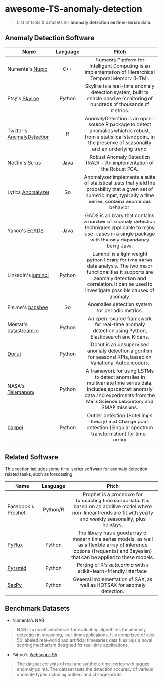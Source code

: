 # awesome-TS-anomaly-detection
> List of tools & datasets for **anomaly detection on _time-series_ data**.

## Anomaly Detection Software


| Name          | Language       | Pitch     
| ------------- |:-------------: | :-------------:     
| Numenta's [Nupic](https://github.com/numenta/nupic)                      | C++    |Numenta Platform for Intelligent Computing is an implementation of Hierarchical Temporal Memory (HTM).   
| Etsy's [Skyline](https://github.com/etsy/skyline)                        | Python |Skyline is a real-time anomaly detection system, built to enable passive monitoring of hundreds of thousands of metrics.   
| Twitter's [AnomalyDetection](https://github.com/twitter/AnomalyDetection)| R      |AnomalyDetection is an open-source R package to detect anomalies which is robust, from a statistical standpoint, in the presence of seasonality and an underlying trend.   
| Netflix's [Surus](https://github.com/netflix/surus)                      | Java   |Robust Anomaly Detection (RAD) - An implementation of the Robust PCA.   
| Lytics [Anomalyzer](https://github.com/lytics/anomalyzer)                | Go     | Anomalyzer implements a suite of statistical tests that yield the probability that a given set of numeric input, typically a time series, contains anomalous behavior.    
| Yahoo's [EGADS](https://github.com/yahoo/egads)                          | Java   |GADS is a library that contains a number of anomaly detection techniques applicable to many use-cases in a single package with the only dependency being Java.    
| Linkedin's [luminol](https://github.com/linkedin/luminol)                | Python |Luminol is a light weight python library for time series data analysis. The two major functionalities it supports are anomaly detection and correlation. It can be used to investigate possible causes of anomaly.      
| Ele.me's [banshee](https://github.com/eleme/banshee)                     | Go     |Anomalies detection system for periodic metrics.
| Mentat's [datastream.io](https://github.com/MentatInnovations/datastream.io)| Python |An open-source framework for real-time anomaly detection using Python, Elasticsearch and Kibana.
| [Donut](https://github.com/korepwx/donut)| Python | Donut is an unsupervised anomaly detection algorithm for seasonal KPIs, based on Variational Autoencoders.
| NASA's [Telemanom](https://github.com/khundman/telemanom)| Python | A framework for using LSTMs to detect anomalies in multivariate time series data. Includes spacecraft anomaly data and experiments from the Mars Science Laboratory and SMAP missions. 
| [banpei](https://github.com/tsurubee/banpei)| Python | Outlier detection (Hotelling's theory) and Change point detection (Singular spectrum transformation) for time-series.


## Related Software

This section includes some time-series software for anomaly detection-related tasks, such as forecasting.


| Name          | Language       | Pitch     
| ------------- |:-------------: | :-------------:   
| Facebook's [Prophet](https://github.com/facebook/prophet) | Python/R | Prophet is a procedure for forecasting time series data. It is based on an additive model where non-linear trends are fit with yearly and weekly seasonality, plus holidays.
| [PyFlux](https://github.com/RJT1990/pyflux) | Python | The library has a good array of modern time series models, as well as a flexible array of inference options (frequentist and Bayesian) that can be applied to these models.
| [Pyramid](https://github.com/tgsmith61591/pyramid) | Python | Porting of R's _auto.arima_ with a scikit-learn-friendly interface.
| [SaxPy](https://github.com/seninp/saxpy) | Python | General implementation of SAX, as well as HOTSAX for anomaly detection.


## Benchmark Datasets

- Numenta's [NAB](https://github.com/numenta/NAB)
> NAB is a novel benchmark for evaluating algorithms for anomaly detection in streaming, real-time applications. It is comprised of over 50 labeled real-world and artificial timeseries data files plus a novel scoring mechanism designed for real-time applications.
- Yahoo's [Webscope S5](https://webscope.sandbox.yahoo.com/catalog.php?datatype=s&did=70)
> The dataset consists of real and synthetic time-series with tagged anomaly points. The dataset tests the detection accuracy of various anomaly-types including outliers and change-points. 
